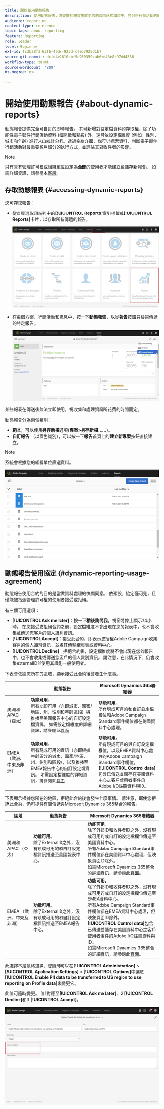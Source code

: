 ```yaml
---
title: 開始使用動態報告
description: 使用動態報表，將變數和維度拖放至您的自由格式環境中，並分析行銷活動的成功。
audience: reporting
content-type: reference
topic-tags: about-reporting
feature: Reporting
role: Leader
level: Beginner
exl-id: fc3b28f3-63f6-4edc-923d-c7eb7925d1b7
source-git-commit: dcfd4e2610cbf9d250359cab6ed43e8c97dd4536
workflow-type: tm+mt
source-wordcount: '800'
ht-degree: 6%

---
```


# 開始使用動態報告 {#about-dynamic-reports}

動態報告提供完全可自訂的即時報告。 其可新增對設定檔資料的存取權，除了功能性電子郵件行銷活動資料 (如開啟和點按) 外，還可依設定檔維度 (例如，性別、城市和年齡) 進行人口統計分析。透過拖放介面，您可以探索資料、判斷電子郵件行銷活動對最重要客戶細分的執行方式，並評估其對收件者的影響。

>[!NOTE]
>
>只有具有管理許可權或組織單位設定為&#x200B;**全部**&#x200B;的使用者才能建立或儲存新報告。 如需詳細資訊，請參閱本[區段](../../administration/using/users-management.md)。

## 存取動態報表 {#accessing-dynamic-reports}

您可存取報告：

* 從首頁選取頂端列中的&#x200B;**[!UICONTROL Reports]**&#x200B;索引標籤或&#x200B;**[!UICONTROL Reports]**&#x200B;卡片，以存取所有傳遞的報告。

  ![](assets/campaign_reports_access.png)

* 在每個方案、行銷活動和訊息中，按一下&#x200B;**動態報告**，以從&#x200B;**報告**&#x200B;按鈕只檢視傳遞的特定報告。

  ![](assets/campaign_reports_description.png)

某些報表在傳送後無法立即使用，視收集和處理資訊所花費的時間而定。

動態報告分為兩個類別：

* **範本**，可以使用&#x200B;**另存新檔**&#x200B;選項(**專案>另存新檔……**)。
* **自訂報告** （以藍色識別），可以按一下&#x200B;**報告**&#x200B;首頁上的&#x200B;**建立新專案**&#x200B;按鈕直接建立。

>[!NOTE]
>
>系統會根據您的組織單位篩選資料。

![](assets/dynamic_report_overview.png)

## 動態報告使用協定 {#dynamic-reporting-usage-agreement}

動態報告使用合約的目的是當做資料處理的快顯同意。 依預設，協定僅可見，且僅能被指派管理許可權的使用者接受或拒絕。

有三個可用選項：

* **[!UICONTROL Ask me later]**：按一下&#x200B;**稍後詢問我**，視窗將停止顯示24小時。 在您接受或拒絕合約之前，設定檔維度不會出現在您的報表中，也不會收集或傳送您客戶的個人識別資訊。
* **[!UICONTROL Accept]**：接受此合約，即表示您授權Adobe Campaign收集客戶的個人識別資訊，並將其傳輸至報表或資料中心。
* **[!UICONTROL Decline]**：拒絕合約後，設定檔維度將不會出現在您的報告中，也不會收集或傳送您客戶的個人識別資訊。 請注意，在此情況下，仍會收集externalID並使用其識別一般使用者。

下表會依據您所在的區域，顯示接受此合約後會發生什麼事。

|  | 動態報告 | Microsoft Dynamics 365聯結器 |
|---|---|---|
| 美洲和APAC （亞太） | **功能可用**。 <br>所有立即可用（亦即城市、國家/地區、州、性別和年齡區段）與推播至美國報告中心的自訂設定檔資訊。 如需設定檔維度的詳細資訊，請參閱此[頁面](../../reporting/using/list-of-components.md) | **功能可用**。 <br>所有現成可用的和自訂設定檔欄位和Adobe Campaign Standard事件欄位都在美國資料中心處理。 |
| EMEA （歐洲、中東及非洲） | **功能可用**。 <br>所有現成可用的資訊（亦即根據年齡區分的城市、國家/地區、州、性別和區段），以及推播至EMEA報告中心的自訂設定檔資訊。 如需設定檔維度的詳細資訊，請參閱此[頁面](../../reporting/using/list-of-components.md) | **功能可用。** <br>所有現成可用的與自訂設定檔欄位，以及EMEA資料中心處理的Adobe Campaign Standard事件欄位。 <br>**[!UICONTROL Control data]**&#x200B;包含已傳送並儲存在美國資料中心之客戶使用者事件的Adobe I/O註冊資料與ID。 |

下表顯示根據您所在的地區，拒絕此合約後會發生什麼事情。 請注意，即使您拒絕此合約，仍可提供有關傳遞與Microsoft Dynamics 365整合的報告。

| 區域 | 動態報告 | Microsoft Dynamics 365聯結器 |
|---|---|---|
| 美洲和APAC （亞太） | **功能可用**。 <br>除了ExternalID之外，沒有現成可用的和自訂設定檔資訊推送至美國報表中心。 | **功能可用**。 <br>除了外部ID和收件者ID之外，沒有現成可用的或自訂的設定檔欄位傳送至美國資料中心。 <br>所有Adobe Campaign Standard事件欄位都在美國資料中心處理，但映象頁面ID除外。 <br>如需Microsoft Dynamics 365整合的詳細資訊，請參閱此[頁面](../../integrating/using/d365-acs-get-started.md)。 |
| EMEA （歐洲、中東及非洲） | **功能可用**。 <br>除了ExternalID之外，沒有現成可用的和自訂設定檔資訊推送至EMEA報告中心。 | **功能可用。** <br>除了外部ID和收件者ID之外，沒有現成可用的或自訂的設定檔欄位傳送至EMEA資料中心。 <br>所有Adobe Campaign Standard事件欄位都在EMEA資料中心處理，但映象頁面ID除外。  <br>**[!UICONTROL Control data]**&#x200B;包含已傳送並儲存在美國資料中心之客戶使用者事件的Adobe I/O註冊資料與ID。<br>如需Microsoft Dynamics 365整合的詳細資訊，請參閱此[頁面](../../integrating/using/d365-acs-get-started.md)。 |

此選擇不是最終選擇，您隨時可以在&#x200B;**[!UICONTROL Administration]** > **[!UICONTROL Application Settings]** > **[!UICONTROL Options]**&#x200B;中選取&#x200B;**[!UICONTROL Enable PII data to be transferred to US region to use reporting on Profile data]**&#x200B;來變更它。

此值可隨時變更。 值1對應至&#x200B;**[!UICONTROL Ask me later]**、2 **[!UICONTROL Decline]**&#x200B;和3 **[!UICONTROL Accept]**。

![](assets/pii_window_2.png)
